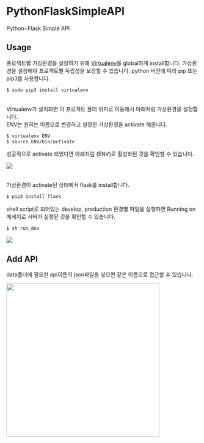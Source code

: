 # PythonFlaskSimpleAPI
Python+Flask Simple API

## Usage
프로젝트별 가상환경을 설정하기 위해 [Virtualenv](https://virtualenv.pypa.io/en/latest/)를 global하게 install합니다. 가상환경을 설정해야 프로젝트별 독립성을 보장할 수 있습니다. python 버전에 따라 pip 또는 pip3를 사용합니다.

```bash
$ sudo pip3 install virtualenv
```
\
Virtualenv가 설치되면 이 프로젝트 폴더 위치로 이동해서 아래처럼 가상환경을 설정합니다.\
ENV는 원하는 이름으로 변경하고 설정한 가상환경을 activate 해줍니다.

```bash
$ virtualenv ENV
$ source ENV/bin/activate
```
성공적으로 activate 되었다면 아래처럼 (ENV)로 활성화된 것을 확인할 수 있습니다.

![](https://user-images.githubusercontent.com/38330816/48984203-3687c780-f13c-11e8-8ec1-0fa06b942b56.png)

\
가상환경이 activate된 상태에서 flask를 install합니다.
```bash
$ pip3 install flask
```

shell script로 되어있는 develop, production 환경별 파일을 실행하면 Running on 메세지로 서버가 실행된 것을 확인할 수 있습니다.
```bash
$ sh run_dev
```
![](https://user-images.githubusercontent.com/38330816/48984204-38ea2180-f13c-11e8-843c-f3bf7941a661.png)



## Add API
data폴더에 필요한 api이름의 json파일을 넣으면 같은 이름으로 접근할 수 있습니다.

<img src="https://user-images.githubusercontent.com/38330816/48916456-b9ebb380-eec5-11e8-9992-2c0739dfadb2.png" width="400">
